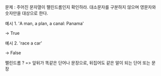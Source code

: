 문제 : 주어진 문자열이 팰린드롬인지 확인하라. 대소문자를 구분하지 않으며 영문자와 숫자만을 대상으로 한다.

예시 1. 'A man, a plan, a canal: Panama'

-> True

예시 2. 'race a car'

-> False

팰린드롬 ?
=> 앞뒤가 똑같은 단어나 문장으로, 뒤집어도 같은 말이 되는 단어 또는 문장